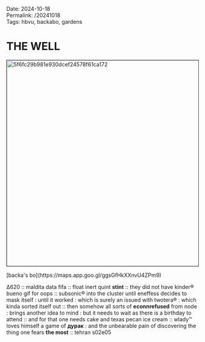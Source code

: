 Date: 2024-10-18  
Permalink: /20241018  
Tags: hbvu, backabo, gardens
  
# THE WELL
  
<p><img src="https://objects.hbvu.su/blotpix/2024/10/18.jpeg" width=540 height=540 alt="5f6fc29b981e930dcef24578f61ca172" border=1></p>  
[backa's bo](https://maps.app.goo.gl/ggsGfHkXXnvU4ZPm9)  
  
Δ620 :: maldita data fifa :: 
float inert quint **stint** :: 
they did not have kinder® bueno gif for oops :: 
subsonic® into the cluster until eneffess decides to mask itself : until it worked : which is surely an issued with twotera® : which kinda sorted itself out :: 
then somehow all sorts of **econnrefused** from node : brings another idea to mind : but it needs to wait as there is a birthday to attend :: 
and for that one needs cake and texas pecan ice cream :: 
wlady™ loves himself a game of **дурак** : and the unbearable pain of discovering the thing one fears **the most** :: 
tehran s02e05  
